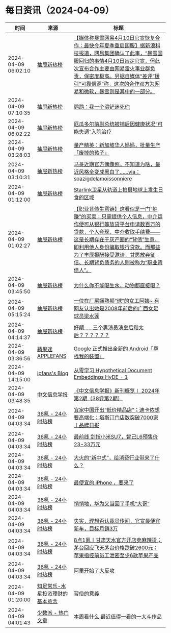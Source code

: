 ﻿# 每日资讯（2024-04-09）

|时间|来源|标题|
|---|---|---|
|2024-04-09 06:02:10|[抽屉新热榜](http://dig.chouti.com/feed.xml)|[【媒体称暴雪网易4月10日官宣恢复合作：最快今年夏季重启国服】据新浪科技报道，网易集团确认了此事，“暴雪国服回归的事情4月10日肯定官宣，但此次宣布合作主要由网易雷火事业群负责，保密度极高。另据自媒体“差评”援引“可靠信源”称，这次的合作双方为网易和微软，暴雪则是其中的一部分。](https://dig.chouti.com/link/42063463)|
|2024-04-09 07:10:35|[抽屉新热榜](http://dig.chouti.com/feed.xml)|[鹦鹉：我一个滑铲迷死你](https://dig.chouti.com/link/42064520)|
|2024-04-09 06:02:22|[抽屉新热榜](http://dig.chouti.com/feed.xml)|[厄瓜多尔前副总统被捕后因健康状况“可能失调”入院治疗](https://dig.chouti.com/link/42063512)|
|2024-04-09 03:28:03|[抽屉新热榜](http://dig.chouti.com/feed.xml)|[量产精英：新加坡华人妈妈，批量生产「废掉的孩子」](https://dig.chouti.com/link/42061985)|
|2024-04-09 03:10:31|[抽屉新热榜](http://dig.chouti.com/feed.xml)|[马哥近期官方偶像照。不知道为啥，最近风格全变成黑白了……via：soazigdelamoissonniere](https://dig.chouti.com/link/42061852)|
|2024-04-09 01:12:00|[抽屉新热榜](http://dig.chouti.com/feed.xml)|[Starlink卫星从轨道上拍摄地球上发生日食的区域](https://dig.chouti.com/link/42060512)|
|2024-04-09 01:02:27|[抽屉新热榜](http://dig.chouti.com/feed.xml)|[【职业背债生意链】这看似是一门“躺赚”的买卖：只需提供个人信息，中介运作便可从银行等放贷平台申请数百万的贷款，个人套现，中介收取手续费——这是长期存在于灰产圈的“背债”生意，即利用他人身份骗取银行贷款。而那些为了丰厚报酬接受邀请，甘愿放弃征信、长期背负债务的人则被称为“职业背债人”。](https://dig.chouti.com/link/42060273)|
|2024-04-09 03:45:50|[抽屉新热榜](http://dig.chouti.com/feed.xml)|[为什么你不能喝生水，动物都直接喝？](https://dig.chouti.com/link/42062078)|
|2024-04-09 05:15:24|[抽屉新热榜](http://dig.chouti.com/feed.xml)|[一位在厂房娴熟颠“球”的女工阿姨~ 有网友认出她是2008年前后的广西女足球员梁水莲](https://dig.chouti.com/link/42063275)|
|2024-04-09 04:14:37|[抽屉新热榜](http://dig.chouti.com/feed.xml)|[好颠……三个男演员演皇后和太后？？？？？？](https://dig.chouti.com/link/42062662)|
|2024-04-09 03:36:56|[蘋果迷 APPLEFANS](https://applefans.today/feed/)|[Google 正式推出全新的 Android「尋找我的裝置」](https://applefans.today/2024-04-google-android-find-my-device-network/)|
|2024-04-09 14:15:00|[ipfans's Blog](https://www.4async.com/atom.xml)|[从零学习 Hypothetical Document Embeddings HyDE - 1](https://www.4async.com/2024/04/learn-hyde-from-scratch-1/)|
|2024-04-09 03:48:35|[中文信息学报](https://feedpress.me/wx-jcip1986)|[《中文信息学报》新刊概览∣ 2024年第2期（38卷第2期）](http://mp.weixin.qq.com/s?__biz=MzI2NjY1NDE3MQ%3D%3D&mid=2247485640&idx=1&sn=8b26ebd7d56b8bc4719b169874a1d5b0)|
|2024-04-09 04:03:34|[36氪 - 24小时热榜](https://rss.mifaw.com/articles/5c8bb11a3c41f61efd36683e/5c91d2e23882afa09dff4901)|[宜家中国开出“低价精品店”；迪卡侬想要高端化；塔斯汀门店数突破7000家丨品牌日报](https://36kr.com/p/2724384374120966)|
|2024-04-09 04:03:34|[36氪 - 24小时热榜](https://rss.mifaw.com/articles/5c8bb11a3c41f61efd36683e/5c91d2e23882afa09dff4901)|[最前线 剑指小米SU7，智己L6预售价23-33万元](https://36kr.com/p/2725005741450500)|
|2024-04-09 04:03:34|[36氪 - 24小时热榜](https://rss.mifaw.com/articles/5c8bb11a3c41f61efd36683e/5c91d2e23882afa09dff4901)|[大火的“新中式”，给消费行业带来了什么？](https://36kr.com/p/2724753489011720)|
|2024-04-09 04:03:34|[36氪 - 24小时热榜](https://rss.mifaw.com/articles/5c8bb11a3c41f61efd36683e/5c91d2e23882afa09dff4901)|[最便宜的 iPhone ，要来了](https://36kr.com/p/2725117685163271)|
|2024-04-09 04:03:34|[36氪 - 24小时热榜](https://rss.mifaw.com/articles/5c8bb11a3c41f61efd36683e/5c91d2e23882afa09dff4901)|[悄悄地，华为又当回了手机“大哥”](https://36kr.com/p/2724473086485255)|
|2024-04-09 04:03:34|[36氪 - 24小时热榜](https://rss.mifaw.com/articles/5c8bb11a3c41f61efd36683e/5c91d2e23882afa09dff4901)|[失实，理想否认裁员传闻，官宣最便宜新车，目标月销3万](https://36kr.com/p/2724731826529288)|
|2024-04-09 04:03:34|[36氪 - 24小时热榜](https://rss.mifaw.com/articles/5c8bb11a3c41f61efd36683e/5c91d2e23882afa09dff4901)|[8点1氪丨甘肃天水官方开店卖麻辣烫；茅台回应飞天茅台价格跌破2600元；苹果指控前员工泄密至少6款苹果产品](https://36kr.com/p/2725455402034184)|
|2024-04-09 04:03:34|[36氪 - 24小时热榜](https://rss.mifaw.com/articles/5c8bb11a3c41f61efd36683e/5c91d2e23882afa09dff4901)|[阿里开始了大反攻](https://36kr.com/p/2724743986603269)|
|2024-04-09 01:20:00|[知足常乐-水星投资理财的基本意念](http://mercurychong.blogspot.com/feeds/posts/default)|[習俗的意義](http://mercurychong.blogspot.com/2024/04/blog-post.html)|
|2024-04-09 04:01:43|[少数派 - 热门文章](https://rss.mifaw.com/articles/5c8bb11a3c41f61efd36683e/5c92450e3882afa09dff5928)|[本周看什么 最近值得一看的一大斗作品](https://sspai.com/post/87799)|
